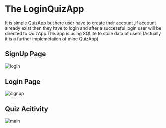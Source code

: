 # The LoginQuizApp
                 
   It is simple QuizApp but here user have to create their account  ,if account already exist then they have to login and after a successful login user will be directed to QuizApp.This app is using SQLite to store data of users.(Actually it is a further implemetation of mine QuizApp)
 
 ## SignUp Page
 
 ![login](https://user-images.githubusercontent.com/25812257/37553698-26dd6904-29f3-11e8-9673-4f2be67e149e.PNG)
 
 ## Login Page
 
![signup](https://user-images.githubusercontent.com/25812257/37553699-2a13710e-29f3-11e8-8e95-e7d0cd5b596f.PNG)

## Quiz Acitivity

![main](https://user-images.githubusercontent.com/25812257/37553701-2d6198f4-29f3-11e8-8694-1dc11b4d88cf.PNG)

   




